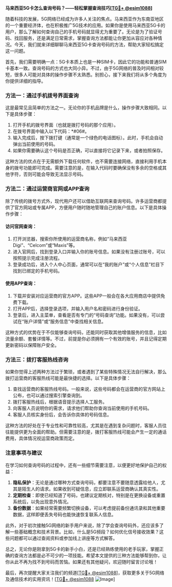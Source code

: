 **马来西亚5G卡怎么查询号码？——轻松掌握查询技巧[[TG💪+ @esim1088](https://t.me/s/esim1088)]**

随着科技的发展，5G网络已经成为许多人关注的焦点。马来西亚作为东南亚地区的一个重要经济体，也在积极推广5G技术的应用。如果你是使用马来西亚5G卡的用户，那么了解如何查询自己的手机号码就显得尤为重要了。无论是为了验证号码、找回服务，还是满足日常需求，掌握查询方法都能让你更加从容应对各种情况。今天，我们就来详细聊聊马来西亚5G卡查询号码的方法，帮助大家轻松搞定这一问题。

首先，我们需要明确一点：5G卡本质上也是一种SIM卡，因此它的功能和普通SIM卡基本一致。查询号码的方式也大同小异。不过，由于5G网络的普及时间相对较短，很多人可能对具体的操作步骤不太熟悉。别担心，接下来我们将从多个角度为你提供详细的指导。

### 方法一：通过手机拨号界面查询

这是最常见且简单的方法之一。无论你的手机品牌是什么，操作步骤大致相同。以下是具体步骤：

1. 打开手机的拨号界面（也就是拨打号码的那个应用）。
2. 在拨号界面中输入以下代码：*#06#。
3. 输入完成后，按下拨打键（通常是一个绿色的电话图标）。此时，手机会自动弹出当前使用的号码。
4. 如果你需要确认这个号码是否正确，可以直接将它记录下来，或者拍照保存。

这种方法的优点在于无需额外下载任何软件，也不需要连接网络，直接利用手机本身的拨号功能即可完成。需要注意的是，在输入代码时要确保没有多余的空格或其他字符，否则可能会导致无法显示号码。

### 方法二：通过运营商官网或APP查询

除了传统的拨号方式外，现代用户还可以借助互联网来查询号码。许多运营商都提供了官方网站或专属APP，方便用户随时随地管理自己的账户信息。以下是具体操作步骤：

#### 访问官网查询：
1. 打开浏览器，搜索你所使用的运营商名称，例如“马来西亚Digi”、“Celcom”或“Maxis”等。
2. 进入官网后，找到登录入口并输入你的账号信息。如果没有注册过账号，可以按照提示完成注册流程。
3. 登录成功后，进入个人中心页面，通常可以在“我的账户”或“个人信息”栏目下找到已绑定的手机号码。

#### 使用APP查询：
1. 下载并安装对应运营商的官方APP。这些APP一般会在各大应用商店中提供免费下载。
2. 打开APP后，选择登录选项，并输入用户名和密码进行身份验证。
3. 登录后，进入主菜单，查看是否有专门的“号码查询”功能。如果没有，可以尝试在“账户详情”或“服务信息”中查找相关信息。

这种方式的优势在于不仅能够查询号码，还能同时获取其他增值服务的信息，比如流量余额、套餐详情等。不过，前提是你必须拥有一个有效的账号，并且记得定期更新密码以保障账户安全。

### 方法三：拨打客服热线咨询

如果你觉得上述两种方法过于繁琐，或者遇到了某些特殊情况无法自行解决，那么拨打运营商的客服热线可能是最快捷的选择。以下是具体步骤：

1. 查找运营商的客服热线号码。一般来说，这些号码都会在运营商的官方网站上公布，也可以通过搜索引擎查询到。
2. 拨打客服热线后，根据语音提示选择人工服务。
3. 向客服人员说明你的需求，请求他们帮助你查询当前使用的手机号码。
4. 客服人员核实身份后，会告诉你具体的号码信息。

这种方法的好处在于专业性和可靠性较高，尤其是在遇到复杂问题时，客服人员往往能提供更为全面的帮助。但需要注意的是，拨打客服热线可能会产生一定的通话费用，具体情况视运营商政策而定。

### 注意事项与建议

在学习如何查询号码的过程中，还有一些细节需要注意，以便更好地保护自己的权益：

1. **隐私保护**：无论是通过哪种方式查询号码，都要注意不要随意透露给他人，尤其是陌生人的请求。如果收到可疑信息，应立即联系运营商确认其真实性。
2. **定期检查**：即使已经知道了号码，也建议定期核对，特别是在更换设备或重置系统后，以免出现意外情况。
3. **备份数据**：如果经常需要频繁切换设备，可以考虑提前备份通讯录和其他重要数据，这样即便丢失号码也能快速恢复联系人信息。

此外，对于初次接触5G网络的新手用户来说，除了学会查询号码外，还应该多了解一些基础概念和技术背景。比如，什么是5G频段？如何优化信号接收效果？这些问题都可以通过查阅资料或参加线上讲座等方式解答。

总之，无论你是刚拿到5G卡的新手小白，还是已经熟练使用的老手玩家，掌握正确的查询方法都是必不可少的一项技能。希望本文提供的三种方法能够帮到你，让你从此不再为找不到号码而苦恼。如果还有其他疑问，欢迎随时留言讨论哦！

最后，再次提醒大家关注我们的频道[[TG💪+ @esim1088](https://t.me/s/esim1088)]，获取更多关于5G网络及通信技术的实用资讯！[[TG💪+ @esim1088](https://t.me/s/esim1088) ![Image](https://i.postimg.cc/4NQfJmqS/Snipaste-2025-05-13-00-14-12.png)]